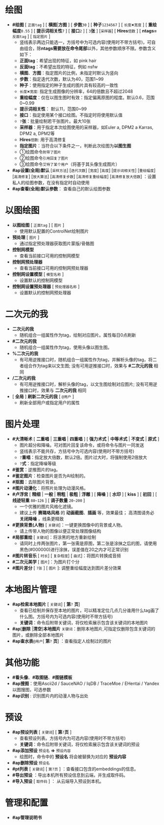 <!--
 * @Author: 渔火Arcadia  https://github.com/yhArcadia
 * @Date: 2022-12-27 01:29:18
 * @LastEditors: 苏沫柒 3146312184@qq.com
 * @LastEditTime: 2023-04-17 02:37:08
 * @FilePath: \Yunzai-Bot\plugins\ap-plugin\components\help\help.md
 * @Description:
 *
 * Copyright (c) 2022 by 渔火Arcadia 1761869682@qq.com, All Rights Reserved.
-->

# 绘图

- **#绘图** [ `正面tag` ] [ **横图**|**方图** ] [ **步数**`30` ] [ **种子**`1234567` ] [ `长度`**×**`宽度` ] [ **重绘幅度**`0.55` ] [ **提示词相关性**`7` ] [ **接口**`2` ] [ `3`**张** ] [`采样器`] [ **Hires**`倍数` ] [ **ntags=**`反面tag` ] [ `指定图片` ]
  - 竖线表示两边只能选一，方括号中为可选内容(使用时不带方括号)，可自由组合，除**ntags需要放在命令尾部**以外，其他参数顺序不限。参数含义如下：
  - **正面tag**：希望出现的特征，如 pink hair
  - **反面tag**：不希望出现的特征，例如 nsfw
  - **横图**、**方图**：指定图片的比例，未指定时默认为竖向
  - **步数**：指定迭代次数，默认为40，范围1~99
  - **种子**：使用指定的种子生成的图片具有较高的一致性
  - `长度`**×**`宽度`: 指定生成图像的分辨率，64的倍数且不超过2048
  - **重绘幅度**：仅在以图生图时有效：指定偏离原图的程度。默认0.6，范围0~0.99
  - **提示词相关性**： 默认11，范围0~99
  - **接口**：指定使用某个接口绘图。不指定时将使用默认值
  - `?`**张**：批量绘制若干张图片。最大10张
  - **采样器**：用于指定本次绘图使用的采样器，如Euler a, DPM2 a Karras, DPM2 a, DPM2等
  - **Hires**`倍数`: 用于高清修复
  - **指定图片**：当符合以下条件之一，判断此次绘图为**以图生图**
  - ①绘图命令`附带了图片`
  - ②绘图命令`引用回复了图片`
  - ③绘图命令`艾特了某个用户`（将基于其头像生成图片）
- **#ap设置(全局)默认** [` 采样方法 `] [` 迭代次数 `] [` 宽度 `] [` 高度 `] [` 提示词相关性 `] [` 重绘幅度 `] [` 高清修复 `] [` 放大算法 `] [` 高清修复步数 `] [` 高清修复重绘幅度 `] [` 高清修复放大倍数 `] ：设置私人的绘图参数，在没有指定时自动使用
- **#ap查看(全局)默认参数**： 查看自己的默认绘图参数

# 以图绘图

- **以图绘图** [ `正面tag` ] [ `图片` ]
  - 使用默认配置的ControlNet绘制图片
- **预处理** [ `图片` ]
  - 通过指定预处理器获取图片蒙版/骨骼图
- **控制网模型**
  - 查看当前接口可用的控制网模型
- **控制网预处理器**
  - 查看当前接口可用的控制网预处理器
- **控制网设置模型** [ `模型名称` ]
  - 设置默认的控制网模型
- **控制网设置预处理器** [ `预处理器名称` ]
  - 设置默认的控制网预处理器

# 二次元的我

- **二次元的我**
  - 随机组合一组属性作为tag，绘制对应图片。属性每日0点刷新
- **#二次元的我**
  - 随机组合一组属性作为tag，使用头像以图生图。
- **%二次元的我**
  - 有可用逆推接口时，随机组合一组属性作为tag，并解析头像的tag，将二者组合作为tag来以文生图; 没有可用逆推接口时，效果与 **#二次元的我** 相同
- **/二次元的我**
  - 有可用逆推接口时，解析头像的tag，以文生图绘制对应图片; 没有可用逆推接口时，效果与 **二次元的我** 相同
- [ **全局** ] **刷新二次元的我** [ `@用户` ]
  - 刷新全部用户或指定用户的属性

# 图片处理

- **#大清晰术** [ **二重唱** | **三重唱** | **四重唱** ] [ **强力术式** | **中等术式** | **不变式** | **原式** ]
  - 图片超分和降噪。可对图片回复该命令，或将命令与图片一同发送
  - 竖线表示不能共存，方括号中为可选内容(使用时不带方括号)
  - `?`**重唱**：指定放大倍数，默认2倍。图片过大时，将强制使用2倍放大
  - `?`**式**：指定降噪等级
- **#鉴赏**：逆推图片的tag。
- **#鉴定图片**：检查图片是否为AI绘制的。
- **#抠图**：去除图片背景。
- **#图片动漫化**：将照片处理为动漫风格。
- **#卢浮宫** [ **精细** | **一般** | **稍粗** | **极粗** | **浮雕** ] [ **降噪** ] [ **水印** ] [ **kiss** ] [ **初回** ] [ **线迹轻重** `80~126` ] [ **调子数量** `20~200` ]
  - 一个优雅的图片风格化滤镜。
  - 建议上传 **赛璐珞风格** 的 **动画截图**、**插画** 等，效果最佳； 高清图请务必 **关闭降噪** ，线条更精致
- **#更换背景(人物)** [ `关键词`]：一键更换图像中的背景或人物。
  - 请上传带人物的图像以便正常处理图像结构
- **#局部重绘** [ `关键词`]：将涂黑的地方重新绘制
  - 请同时上传两张图片，第一张需是原图，第二张是涂抹之后的图，请使用黑色(#000000)进行涂抹，误差值在20之内才可正常识别
- **#图片转音乐** [ `时长`] [ `复杂程度`] [ `曲式`]：将图片转换成音频
- **#二次元美学** [ `图片`]：为图片打个分
- **#图片差分** [ `?张` ] [ `图片` ]: 调整重绘幅度达到图片差分效果

# 本地图片管理

- **#ap检索本地图片** [ `关键词`] [ **第**`?` **页**]
  - 查看已绘制并保存至本地的图片，可以精准定位几点几分谁用什么tag画了什么图。方括号内为可选内容(使用时不带方括号)
  - **关键词**：命令后附带关键词，将仅检索展示包含该关键词的本地图片
- **#ap**[**删除** |**清空**]**本地图片** `关键词`：删除本地图片,可指定仅删除包含关键词的图片，或删除全部本地图片
- **#ap查水表**`@用户`[ **第**`?` **页**] ：查看指定人绘制过的图片

# 其他功能

- **#看头像**、**#取图链**、**#图链模板**
- **#ap搜图**：使用Ascii2d / SauceNAO / IqDB / TraceMoe / EHentai / Yandex以图搜图，可选参数
- **#ap识别** : 识别图片内的动漫人物与出处

# 预设

- **#ap预设列表** [ `关键词`] [ **第**`?`**页** ]
  - 查看预设列表。方括号内为可选内容(使用时不带方括号)
  - **关键词**：命令后附带关键词，将仅检索展示包含该关键词的预设
- **#ap添加预设** `预设名` **=>** `预设内容`
  - 绘图时，命令中的 **预设名** 将会被替换为对应的 **预设内容**
- **#ap删除预设** `预设名`
- **#pt列表** [ `关键词`] [ `第?页` ] ：查看接口包含的embeddings的信息。
- **#导出预设** ：导出本机所有预设信息到云端，并生成取件码。
- **#导入预设** [ `取件码` ] ： 从云端导入预设到本机。

# 管理和配置

- **#ap管理说明书**
